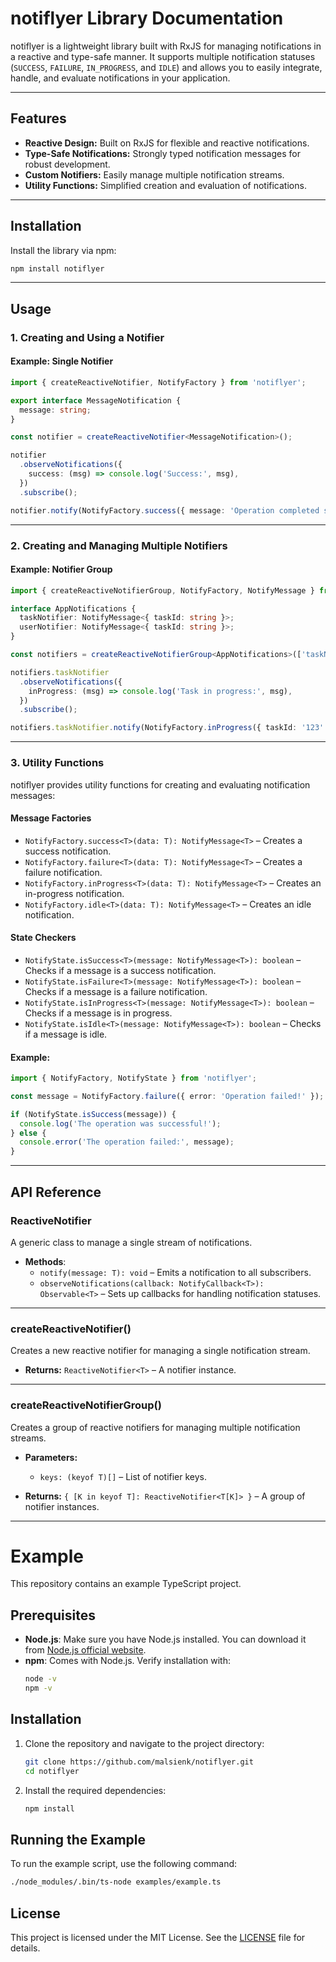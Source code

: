 # **notiflyer Library Documentation**

notiflyer is a lightweight library built with RxJS for managing notifications in a reactive and type-safe manner.
It supports multiple notification statuses (`SUCCESS`, `FAILURE`, `IN_PROGRESS`, and `IDLE`) and allows you to
easily integrate, handle, and evaluate notifications in your application.

---

## **Features**

- **Reactive Design:** Built on RxJS for flexible and reactive notifications.
- **Type-Safe Notifications:** Strongly typed notification messages for robust development.
- **Custom Notifiers:** Easily manage multiple notification streams.
- **Utility Functions:** Simplified creation and evaluation of notifications.

---

## **Installation**

Install the library via npm:

```bash
npm install notiflyer
```

---

## **Usage**

### **1. Creating and Using a Notifier**

#### Example: Single Notifier

```typescript
import { createReactiveNotifier, NotifyFactory } from 'notiflyer';

export interface MessageNotification {
  message: string;
}

const notifier = createReactiveNotifier<MessageNotification>();

notifier
  .observeNotifications({
    success: (msg) => console.log('Success:', msg),
  })
  .subscribe();

notifier.notify(NotifyFactory.success({ message: 'Operation completed successfully!' }));
```

---

### **2. Creating and Managing Multiple Notifiers**

#### Example: Notifier Group

```typescript
import { createReactiveNotifierGroup, NotifyFactory, NotifyMessage } from 'notiflyer';

interface AppNotifications {
  taskNotifier: NotifyMessage<{ taskId: string }>;
  userNotifier: NotifyMessage<{ taskId: string }>;
}

const notifiers = createReactiveNotifierGroup<AppNotifications>(['taskNotifier', 'userNotifier']);

notifiers.taskNotifier
  .observeNotifications({
    inProgress: (msg) => console.log('Task in progress:', msg),
  })
  .subscribe();

notifiers.taskNotifier.notify(NotifyFactory.inProgress({ taskId: '123' }));
```

---

### **3. Utility Functions**

notiflyer provides utility functions for creating and evaluating notification messages:

#### **Message Factories**

- `NotifyFactory.success<T>(data: T): NotifyMessage<T>` – Creates a success notification.
- `NotifyFactory.failure<T>(data: T): NotifyMessage<T>` – Creates a failure notification.
- `NotifyFactory.inProgress<T>(data: T): NotifyMessage<T>` – Creates an in-progress notification.
- `NotifyFactory.idle<T>(data: T): NotifyMessage<T>` – Creates an idle notification.

#### **State Checkers**

- `NotifyState.isSuccess<T>(message: NotifyMessage<T>): boolean` – Checks if a message is a success notification.
- `NotifyState.isFailure<T>(message: NotifyMessage<T>): boolean` – Checks if a message is a failure notification.
- `NotifyState.isInProgress<T>(message: NotifyMessage<T>): boolean` – Checks if a message is in progress.
- `NotifyState.isIdle<T>(message: NotifyMessage<T>): boolean` – Checks if a message is idle.

#### Example:

```typescript
import { NotifyFactory, NotifyState } from 'notiflyer';

const message = NotifyFactory.failure({ error: 'Operation failed!' });

if (NotifyState.isSuccess(message)) {
  console.log('The operation was successful!');
} else {
  console.error('The operation failed:', message);
}
```

---

## **API Reference**

### **ReactiveNotifier<T>**

A generic class to manage a single stream of notifications.

- **Methods**:
  - `notify(message: T): void` – Emits a notification to all subscribers.
  - `observeNotifications(callback: NotifyCallback<T>): Observable<T>` – Sets up callbacks for handling notification statuses.

---

### **createReactiveNotifier<T>()**

Creates a new reactive notifier for managing a single notification stream.

- **Returns:** `ReactiveNotifier<T>` – A notifier instance.

---

### **createReactiveNotifierGroup<T>()**

Creates a group of reactive notifiers for managing multiple notification streams.

- **Parameters:**

  - `keys: (keyof T)[]` – List of notifier keys.

- **Returns:** `{ [K in keyof T]: ReactiveNotifier<T[K]> }` – A group of notifier instances.

---

# Example

This repository contains an example TypeScript project.

## Prerequisites

- **Node.js**: Make sure you have Node.js installed. You can download it from [Node.js official website](https://nodejs.org/).
- **npm**: Comes with Node.js. Verify installation with:
  ```bash
  node -v
  npm -v
  ```

## Installation

1. Clone the repository and navigate to the project directory:

   ```bash
   git clone https://github.com/malsienk/notiflyer.git
   cd notiflyer
   ```

2. Install the required dependencies:
   ```bash
   npm install
   ```

## Running the Example

To run the example script, use the following command:

```bash
./node_modules/.bin/ts-node examples/example.ts
```

## **License**

This project is licensed under the MIT License. See the [LICENSE](LICENSE) file for details.
